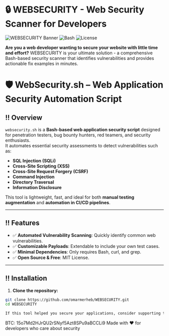 # 🔒 WEBSECURITY - Web Security Scanner for Developers

![WEBSECURITY Banner](https://img.shields.io/badge/WEBSECURITY-Web%20Security%20Scanner-blue)
![Bash](https://img.shields.io/badge/Bash-Script-green)
![License](https://img.shields.io/badge/License-MIT-yellow)

**Are you a web developer wanting to secure your website with little time and effort?** WEBSECURITY is your ultimate solution - a comprehensive Bash-based security scanner that identifies vulnerabilities and provides actionable fix examples in minutes.
# 🛡️ WebSecurity.sh – Web Application Security Automation Script

## !! Overview

`websecurity.sh` is a **Bash-based web application security script** designed for penetration testers, bug bounty hunters, red teamers, and security enthusiasts.  
It automates essential security assessments to detect vulnerabilities such as:

- **SQL Injection (SQLi)**
- **Cross-Site Scripting (XSS)**
- **Cross-Site Request Forgery (CSRF)**
- **Command Injection**
- **Directory Traversal**
- **Information Disclosure**

This tool is lightweight, fast, and ideal for both **manual testing augmentation** and **automation in CI/CD pipelines**.

---

## !! Features

- ✅ **Automated Vulnerability Scanning**: Quickly identify common web vulnerabilities.
- ✅ **Customizable Payloads**: Extendable to include your own test cases.
- ✅ **Minimal Dependencies**: Only requires Bash, curl, and grep.
- ✅ **Open Source & Free**: MIT License.

---

## !! Installation

1. **Clone the repository:**

```bash
git clone https://github.com/omarmerheb/WEBSECURITY.git
cd WEBSECURITY

If this tool helped you secure your applications, consider supporting the project:
```

BTC: 15o7Md2HJrQU2rSNyf5Azt8SPu9aBCCLi9
Made with ❤️ for developers who care about security


